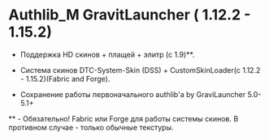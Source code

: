 # Authlib_M GravitLauncher ( 1.12.2 - 1.15.2)
- Поддержка HD скинов + плащей + элитр (с 1.9)**.
 
- Система скинов DTC-System-Skin (DSS) + CustomSkinLoader(c 1.12.2 - 1.15.2)(Fabric and Forge).
 
- Сохранение работы первоначального authlib'a by GraviLauncher 5.0-5.1+

 ** - Обязательно! Fabric или Forge для работы системы скинов.      В противном случае - только обычные текстуры.
